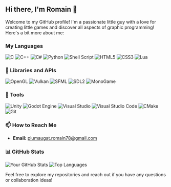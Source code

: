 ## Hi there, I'm Romain 👋

Welcome to my GitHub profile! I'm a passionate little guy with a love for creating little games and discover all aspects of graphic programming!
Here's a bit more about me:

### My Languages
![C](https://img.shields.io/badge/c-%2300599C.svg?style=for-the-badge&logo=c&logoColor=white)
![C++](https://img.shields.io/badge/c++-%2300599C.svg?style=for-the-badge&logo=c%2B%2B&logoColor=white)
![C#](https://img.shields.io/badge/c%23-%23239120.svg?style=for-the-badge&logo=csharp&logoColor=white)
![Python](https://img.shields.io/badge/python-3670A0?style=for-the-badge&logo=python&logoColor=ffdd54)
![Shell Script](https://img.shields.io/badge/shell_script-%23121011.svg?style=for-the-badge&logo=gnu-bash&logoColor=white)
![HTML5](https://img.shields.io/badge/html5-%23E34F26.svg?style=for-the-badge&logo=html5&logoColor=white)
![CSS3](https://img.shields.io/badge/css3-%231572B6.svg?style=for-the-badge&logo=css3&logoColor=white)
![Lua](https://img.shields.io/badge/lua-%232C2D72.svg?style=for-the-badge&logo=lua&logoColor=white)


### 📖 Libraries and APIs
![OpenGL](https://img.shields.io/badge/OpenGL-%23FFFFFF.svg?style=for-the-badge&logo=opengl)
![Vulkan](https://img.shields.io/badge/Vulkan-%23AC162C?style=for-the-badge&logo=vulkan)
![SFML](https://img.shields.io/badge/SFML-black?style=for-the-badge&logo=sfml)
![SDL2](https://img.shields.io/badge/SDL2-blue?style=for-the-badge)
![MonoGame](https://img.shields.io/badge/MonoGame-black?style=for-the-badge&logo=monogame)


### 🔧 Tools
![Unity](https://img.shields.io/badge/unity-%23000000.svg?style=for-the-badge&logo=unity&logoColor=white)
![Godot Engine](https://img.shields.io/badge/GODOT-%23FFFFFF.svg?style=for-the-badge&logo=godot-engine)
![Visual Studio](https://img.shields.io/badge/Visual%20Studio-5C2D91.svg?style=for-the-badge&logo=visual-studio&logoColor=white)
![Visual Studio Code](https://img.shields.io/badge/Visual%20Studio%20Code-0078d7.svg?style=for-the-badge&logo=visual-studio-code&logoColor=white)
![CMake](https://img.shields.io/badge/CMake-%23008FBA.svg?style=for-the-badge&logo=cmake&logoColor=white)
![Git](https://img.shields.io/badge/git-%23F05033.svg?style=for-the-badge&logo=git&logoColor=white)

### 📫 How to Reach Me
- **Email:** [plumaugat.romain78@gmail.com](mailto:plumaugat.romain78@gmail.com)

### 📊 GitHub Stats
![Your GitHub Stats](https://github-readme-stats.vercel.app/api?username=RomainPlmg&show_icons=true&theme=dark)
![Top Languages](https://github-readme-stats.vercel.app/api/top-langs/?username=RomainPlmg&layout=compact&theme=dark)

Feel free to explore my repositories and reach out if you have any questions or collaboration ideas!
